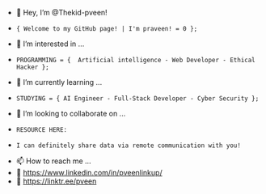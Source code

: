 - 👋 Hey, I’m @Thekid-pveen!
-     { Welcome to my GitHub page! | I'm praveen! = 0 };
- 👀 I’m interested in ...
-     PROGRAMMING = {  Artificial intelligence - Web Developer - Ethical Hacker };
- 🌱 I’m currently learning ...
-     STUDYING = { AI Engineer - Full-Stack Developer - Cyber Security };
- 💞️ I’m looking to collaborate on ...
-     RESOURCE HERE:
-     I can definitely share data via remote communication with you!
- 📫 How to reach me ...
- 🔗 https://www.linkedin.com/in/pveenlinkup/
- 🌳 https://linktr.ee/pveen 

<!---
Thekid-pveen/Thekid-pveen is a ✨ special ✨ repository because its `README.md` (this file) appears on your GitHub profile.
You can click the Preview link to take a look at your changes.
--->
